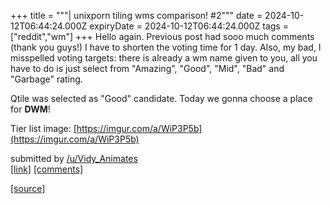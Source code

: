 +++
title = """| unixporn tiling wms comparison! #2"""
date = 2024-10-12T06:44:24.000Z
expiryDate = 2024-10-12T06:44:24.000Z
tags = ["reddit","wm"]
+++
Hello again. Previous post had sooo much comments (thank you guys!) I have to shorten the voting time for 1 day. Also, my bad, I misspelled voting targets: there is already a wm name given to you, all you have to do is just select from "Amazing", "Good", "Mid", "Bad" and "Garbage" rating.

Qtile was selected as "Good" candidate. Today we gonna choose a place for **DWM**!

Tier list image: [https://imgur.com/a/WiP3P5b](https://imgur.com/a/WiP3P5b)

submitted by [/u/Vidy\_Animates](https://www.reddit.com/user/Vidy_Animates)  
[\[link\]](https://www.reddit.com/r/unixporn/comments/1g1ubo1/unixporn_tiling_wms_comparison_2/) [\[comments\]](https://www.reddit.com/r/unixporn/comments/1g1ubo1/unixporn_tiling_wms_comparison_2/)

[[source]](https://www.reddit.com/r/unixporn/comments/1g1ubo1/unixporn_tiling_wms_comparison_2/)
